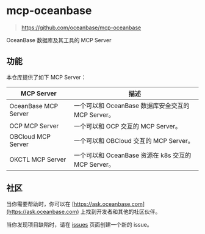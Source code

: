 # mcp-oceanbase

> <https://github.com/oceanbase/mcp-oceanbase>

OceanBase 数据库及其工具的 MCP Server

## 功能

本仓库提供了如下 MCP Server：

| MCP Server           | 描述                                                |
| -------------------- | --------------------------------------------------- |
| OceanBase MCP Server | 一个可以和 OceanBase 数据库安全交互的MCP Server。   |
| OCP MCP Server       | 一个可以和 OCP 交互的 MCP Server。                  |
| OBCloud MCP Server   | 一个可以和 OBCloud 交互的 MCP Server。              |
| OKCTL MCP Server     | 一个可以和 OceanBase 资源在 k8s 交互的 MCP Server。 |

## 社区

当你需要帮助时，你可以在 [https://ask.oceanbase.com](https://ask.oceanbase.com) 上找到开发者和其他的社区伙伴。

当你发现项目缺陷时，请在 [issues](https://github.com/oceanbase/mcp-oceanbase/issues) 页面创建一个新的 issue。
